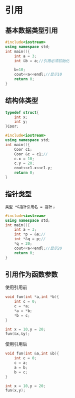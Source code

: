 # 引用
## 基本数据类型引用
```C++
#include<iostream>
using namespace std;
int main(){
    int a = 3;
    int &b = a;//引用必须初始化

    b=10;
    cout<<a<<endl;//显示10
    return 0;
}
```

## 结构体类型
```C++
typedef struct{
    int x;
    int y;
}Coor;
```
```C++
#include<iostream>
using namespace std;
int main(){
    Coor c1;
    Coor &c = c1;//
    c.x = 10;
    c.y = 20;
    cout<<c1.x<<c1.y;
    return 0;
}

```

## 指针类型

```类型 *&指针引用名 = 指针；```
```C++
#include<iostream>
using namespace std;
int main(){
    int a = 3;
    int *p = &a;//
    int *&q = p;//
    *q = 20;
    cout<<a<<endl;//显示20
    return 0;
}
```

## 引用作为函数参数
使用引用前
```C++
void fun(int *a,int *b){
    int c = 0;
    c = *a;
    *a = *b;
    *b = c;
}
```
```C++
int x = 10,y = 20;
fun(&x,&y);
```
使用引用后

```C++
void fun(int &a,int &b){
    int c = 0;
    c = a;
    a = b;
    b = c;
}
```
```C++
int x = 10,y = 20;
fun(x,y);
```